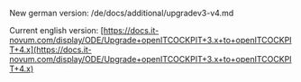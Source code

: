 New german version: /de/docs/additional/upgradev3-v4.md


Current english version: [https://docs.it-novum.com/display/ODE/Upgrade+openITCOCKPIT+3.x+to+openITCOCKPIT+4.x](https://docs.it-novum.com/display/ODE/Upgrade+openITCOCKPIT+3.x+to+openITCOCKPIT+4.x)

